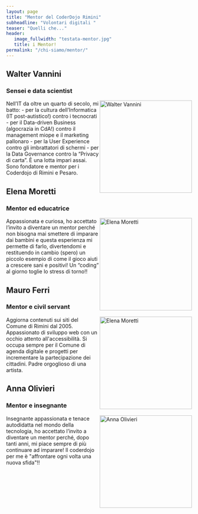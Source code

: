 ```yaml
---
layout: page
title: "Mentor del CoderDojo Rimini"
subheadline: "Volontari digitali "
teaser: "Quelli che..."
header:
   image_fullwidth: "testata-mentor.jpg"
   title: i Mentor!
permalink: "/chi-siamo/mentor/"
---
```


## Walter Vannini
### Sensei e data scientist
<img src="{{ site.urlimg }}walter_vannini.png" heigh="250" width="250" style="float:right" alt="Walter Vannini">
Nell’IT da oltre un quarto di secolo, mi batto:
- per la cultura dell’Informatica (IT post-autistico!) contro i tecnocrati
- per il Data-driven Business (algocrazia in CdA!) contro il management miope e il marketing pallonaro
- per la User Experience contro gli imbrattatori di schermi
- per la Data Governance contro la “Privacy di carta”.
È una lotta impari assai.
Sono fondatore e mentor per i Coderdojo di Rimini e Pesaro.

## Elena Moretti
### Mentor ed educatrice
<img src="{{ site.urlimg }}elena_moretti2.png" heigh="250" width="250" style="float:right" alt="Elena Moretti">
Appassionata e curiosa, ho accettato l’invito a diventare un mentor perché non bisogna mai smettere di imparare dai bambini e questa esperienza mi permette di farlo, divertendomi e restituendo in cambio (spero) un piccolo esempio di come il gioco aiuti a crescere sani e positivi! Un “coding” al giorno toglie lo stress di torno!!


## Mauro Ferri
### Mentor e civil servant
<img src="{{ site.urlimg }}mauro-ferri.png" heigh="250" width="250" style="float:right" alt="Elena Moretti">
Aggiorna contenuti sui siti del Comune di Rimini dal 2005.
Appassionato di sviluppo web con un occhio attento all'accessibilità.
Si occupa sempre per il Comune di agenda digitale e progetti per incrementare la partecipazione dei cittadini.
Padre orgoglioso di una artista.

## Anna Olivieri
### Mentor e insegnante
<img src="{{ site.urlimg }}anna_olivieri.png" heigh="250" width="250" style="float:right" alt="Anna Olivieri">

Insegnante appassionata e tenace autodidatta nel mondo della tecnologia, ho accettato l’invito a diventare un mentor perché, dopo tanti anni, mi piace sempre di più continuare ad imparare! Il coderdojo per me è "affrontare ogni volta una nuova sfida"!!
